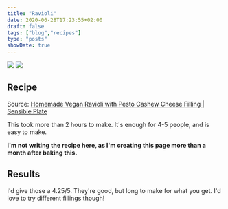 ```yaml
---
title: "Ravioli"
date: 2020-06-28T17:23:55+02:00
draft: false
tags: ["blog","recipes"]
type: "posts"
showDate: true
---
```


[![](/assets/minified/IMG_20200628_205102.jpg)](/assets/IMG_20200628_205102.jpg)
[![](/assets/minified/IMG_20200628_200048.jpg)](/assets/IMG_20200628_200048.jpg)

## Recipe

Source: [Homemade Vegan Ravioli with Pesto Cashew Cheese Filling | Sensible Plate](https://www.youtube.com/watch?v=-I3Sk5tK-wM)

This took more than 2 hours to make. It's enough for 4-5 people, and is easy to make.

**I'm not writing the recipe here, as I'm creating this page more than a month after baking this.**

## Results

I'd give those a 4.25/5. They're good, but long to make for what you get. I'd love to try different fillings though!
